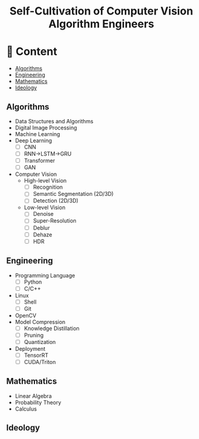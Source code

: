 <h1 align="center">
Self-Cultivation of Computer Vision Algorithm Engineers
</h1>

# 📜 Content
- [Algorithms](#algorithms)
- [Engineering](#engineering)
- [Mathematics](#mathematics)
- [Ideology](#ideology)

## Algorithms
- Data Structures and Algorithms
- Digital Image Processing
- Machine Learning
- Deep Learning
  - [ ] CNN
  - [ ] RNN->LSTM->GRU
  - [ ] Transformer
  - [ ] GAN
  
- Computer Vision
  - High-level Vision
    - [ ] Recognition
    - [ ] Semantic Segmentation (2D/3D)
    - [ ] Detection (2D/3D)
  - Low-level Vision
    - [ ] Denoise
    - [ ] Super-Resolution
    - [ ] Deblur
    - [ ] Dehaze
    - [ ] HDR 

## Engineering
- Programming Language
  - [ ] Python
  - [ ] C/C++ 
- Linux
  - [ ] Shell
  - [ ] Git 
- OpenCV
- Model Compression
  - [ ] Knowledge Distillation
  - [ ] Pruning
  - [ ] Quantization
- Deployment
  - [ ] TensorRT
  - [ ] CUDA/Triton

## Mathematics
- Linear Algebra
- Probability Theory
- Calculus

## Ideology
